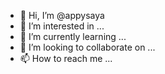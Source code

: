 - 👋 Hi, I’m @appysaya
- 👀 I’m interested in ...
- 🌱 I’m currently learning ...
- 💞️ I’m looking to collaborate on ...
- 📫 How to reach me ...

<!---
appysaya/appysaya is a ✨ special ✨ repository because its `README.md` (this file) appears on your GitHub profile.
You can click the Preview link to take a look at your changes.
--->
